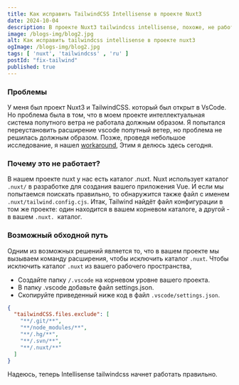 ```yaml
---
title: Как исправить TailwindCSS Intellisense в проекте Nuxt3
date: 2024-10-04
description: В проекте Nuxt3 tailwindcss intellisense, похоже, не работает должным образом. В этом блоге я поделюсь обходным решением этой проблемы.
image: /blogs-img/blog2.jpg
alt: Как исправить tailwindcss intellisense в проекте nuxt3
ogImage: /blogs-img/blog2.jpg
tags: [ 'nuxt', 'tailwindcss' , 'ru' ]
postId: "fix-tailwind"
published: true
---
```


### Проблемы

У меня был проект Nuxt3 и TailwindCSS. который был открыт в VsCode. Но проблема была в том, что в моем проекте
интеллектуальная система попутного ветра не работала должным образом. Я попытался переустановить расширение vscode
попутный ветер, но проблема не решилась должным образом. Позже, проведя небольшое исследование, я
нашел [workaround](https://github.com/tailwindlabs/tailwindcss-intellisense/issues/663#issuecomment-1316788128), Этим я
делюсь здесь сегодня.

### Почему это не работает?

В нашем проекте nuxt у нас есть каталог .nuxt. Nuxt использует каталог `.nuxt/` в разработке для создания вашего
приложения Vue. И если мы попытаемся поискать правильно, то обнаружится также файл с именем `.nuxt/tailwind.config.cjs`.
Итак, Tailwind найдёт файл конфигурации в том же проекте: один находится в вашем корневом каталоге, а другой - в вашем
`.nuxt. `каталог.

### Возможный обходной путь

Одним из возможных решений является то, что в вашем проекте мы вызываем команду расширения, чтобы исключить каталог
`.nuxt`. Чтобы исключить каталог `.nuxt` из вашего рабочего пространства,

- Создайте папку `/.vscode` на корневом уровне вашего проекта.
- В папку .vscode добавьте файл settings.json.
- Скопируйте приведенный ниже код в файл `.vscode/settings.json`.

```json
{
  "tailwindCSS.files.exclude": [
    "**/.git/**",
    "**/node_modules/**",
    "**/.hg/**",
    "**/.svn/**",
    "**/.nuxt/**"
  ]
}
```

Надеюсь, теперь Intellisense tailwindcss начнет работать правильно.
